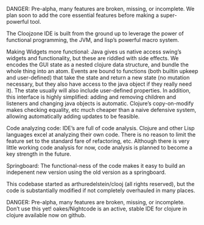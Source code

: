 DANGER: Pre-alpha, many features are broken, missing, or incomplete. We plan soon to add the core essential features before making a super-powerful tool.

The Cloojzone IDE is built from the ground up to leverage the power of functional programming, the JVM, and lisp’s powerful macro system. 

Making Widgets more functional: Java gives us native access swing’s widgets and functionality, but these are riddled with side effects. We encodes the GUI state as a nested clojure data structure, and bundle the whole thing into an atom. Events are bound to functions (both builtin upkeep and user-defined) that take the state and return a new state (no mutation necessary, but they also have access to the java object if they really need it). The state usually will also include user-defined properties. In addition, this interface is highly simplified: adding and removing children and listeners and changing java objects is automatic. Clojure’s copy-on-modify makes checking equality, etc much cheaper than a naive defensive system, allowing automatically adding updates to be feasible.

Code analyzing code: IDE’s are full of code analysis. Clojure and other Lisp languages excel at analyzing their own code. There is no reason to limit the feature set to the standard fare of refactoring, etc. Although there is very little working code analysis for now, code analysis is planned to become a key strength in the future.

Springboard: The functional-ness of the code makes it easy to build an indepenent new version using the old version as a springboard.

This codebase started as arthuredelstein/clooj (all rights reserved), but the code is substantially modified if not completely overhauled in many places.

DANGER: Pre-alpha, many features are broken, missing, or incomplete. Don’t use this yet! oakes/Nightcode is an active, stable IDE for clojure in clojure available now on github.